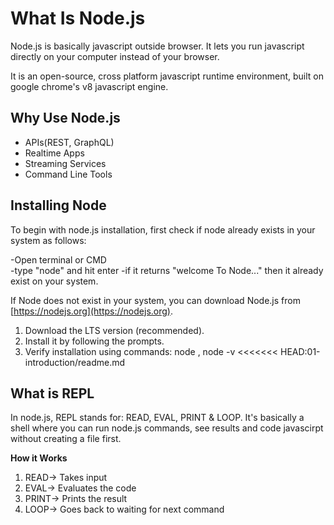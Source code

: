 # What Is Node.js

Node.js is basically javascript outside browser. It lets you run javascript directly on your computer instead of your browser.

It is an open-source, cross platform javascript runtime environment, built on google chrome's v8 javascript engine.

## Why Use Node.js

- APIs(REST, GraphQL)
- Realtime Apps
- Streaming Services
- Command Line Tools

## Installing Node

To begin with node.js installation, first check if node already exists in your system as follows:

-Open terminal or CMD  
-type "node" and hit enter
-if it returns "welcome To Node..." then it already exist on your system.

If Node does not exist in your system, you can download Node.js from [https://nodejs.org](https://nodejs.org).

1. Download the LTS version (recommended).
2. Install it by following the prompts.
3. Verify installation using commands: node , node -v
<<<<<<< HEAD:01-introduction/readme.md

## What is REPL

In node.js, REPL stands for: READ, EVAL, PRINT & LOOP.
It's basically a shell where you can run node.js commands, see results and code javascirpt without creating a file first.

**How it Works**
1. READ-> Takes input
2. EVAL-> Evaluates the code
3. PRINT-> Prints the result
4. LOOP-> Goes back to waiting for next command


